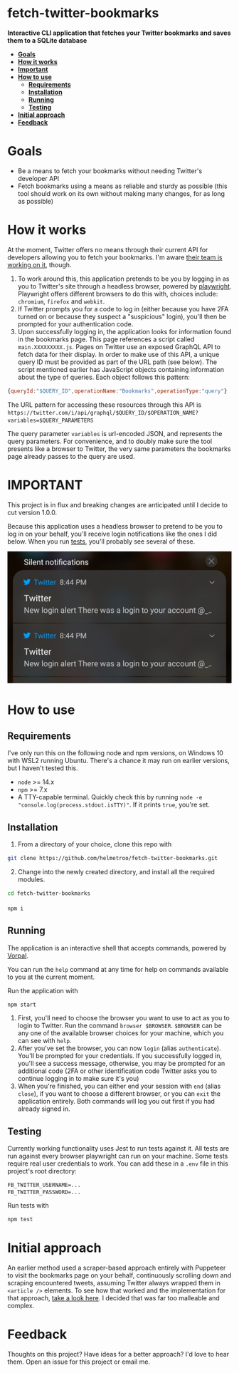 # fetch-twitter-bookmarks

**Interactive CLI application that fetches your Twitter bookmarks and saves them to a SQLite database**

* **[Goals](#goals)**
* **[How it works](#how-it-works)**
* **[Important](#important)**
* **[How to use](#how-to-use)**
  * **[Requirements](#requirements)**
  * **[Installation](#installation)**
  * **[Running](#running)**
  * **[Testing](#testing)**
* **[Initial approach](#initial-approach)**
* **[Feedback](#feedback)**

<a name="goals"></a>
# Goals

- Be a means to fetch your bookmarks without needing Twitter's developer API
- Fetch bookmarks using a means as reliable and sturdy as possible (this tool should work on its own without making many changes, for as long as possible)

<a name="how-it-works"></a>
# How it works
At the moment, Twitter offers no means through their current API for developers allowing you to fetch your bookmarks. I'm aware [their team is working on it](https://twittercommunity.com/t/twitter-bookmarks-not-accessible-via-the-api/142160), though.

1. To work around this, this application pretends to be you by logging in as you to Twitter's site through a headless browser, powered by [playwright](https://playwright.dev/). Playwright offers different browsers to do this with, choices include: `chromium`, `firefox` and `webkit`.
2. If Twitter prompts you for a code to log in (either because you have 2FA turned on or because they suspect a "suspicious" login), you'll then be prompted for your authentication code.
3. Upon successfully logging in, the application looks for information found in the bookmarks page. This page references a script called `main.XXXXXXXXX.js`. Pages on Twitter use an exposed GraphQL API to fetch data for their display. In order to make use of this API, a unique query ID must be provided as part of the URL path (see below). The script mentioned earlier has JavaScript objects containing information about the type of queries. Each object follows this pattern:

```javascript
{queryId:"$QUERY_ID",operationName:"Bookmarks",operationType:"query"}
```

The URL pattern for accessing these resources through this API is 
`https://twitter.com/i/api/graphql/$QUERY_ID/$OPERATION_NAME?variables=$QUERY_PARAMETERS`

The query parameter `variables` is url-encoded JSON, and represents the query parameters. For convenience, and to doubly make sure the tool presents like a browser to Twitter, the very same parameters the bookmarks page already passes to the query are used.

<a name="important"></a>
# IMPORTANT

This project is in flux and breaking changes are anticipated until I decide to cut version 1.0.0.

Because this application uses a headless browser to pretend to be you to log in on your behalf, you'll receive login notifications like the ones I did below. When you run [tests](#testing), you'll probably see several of these.

![Login notifications](./images/login-notifications.png)

<a name="how-to-use"></a>
# How to use

<a name="requirements"></a>
## Requirements

I've only run this on the following node and npm versions, on Windows 10 with WSL2 running Ubuntu. 
There's a chance it may run on earlier versions, but I haven't tested this.

* `node` >= 14.x
* `npm` >= 7.x
* A TTY-capable terminal. 
  Quickly check this by running ```node -e "console.log(process.stdout.isTTY)"```. 
  If it prints `true`, you're set.

<a name="installation"></a>
## Installation

1. From a directory of your choice, clone this repo with
```bash
git clone https://github.com/helmetroo/fetch-twitter-bookmarks.git
```

2. Change into the newly created directory, and install all the required modules.
```bash
cd fetch-twitter-bookmarks

npm i
```

<a name="running"></a>
## Running
The application is an interactive shell that accepts commands, powered by [Vorpal](https://vorpal.js.org/). 

You can run the `help` command at any time for help on commands available to you at the current moment.

Run the application with
```bash
npm start
```

1. First, you'll need to choose the browser you want to use to act as you to login to Twitter. Run the command `browser $BROWSER`. `$BROWSER` can be any one of the available browser choices for your machine, which you can see with `help`.
2. After you've set the browser, you can now `login` (alias `authenticate`). You'll be prompted for your credentials. If you successfully logged in, you'll see a success message, otherwise, you may be prompted for an additional code (2FA or other identification code Twitter asks you to continue logging in to make sure it's you)
3. When you're finished, you can either end your session with `end` (alias `close`), if you want to choose a different browser, or you can `exit` the application entirely. Both commands will log you out first if you had already signed in.

<a name="testing"></a>
## Testing
Currently working functionality uses Jest to run tests against it. All tests are run against every browser playwright can run on your machine.
Some tests require real user credentials to work. You can add these in a `.env` file in this project's root directory:

```text
FB_TWITTER_USERNAME=...
FB_TWITTER_PASSWORD=...
```

Run tests with
```bash
npm test
```
<a name="initial-approach"></a>
# Initial approach

An earlier method used a scraper-based approach entirely with Puppeteer to visit the bookmarks page on your behalf, continuously scrolling down and scraping encountered tweets, assuming Twitter always wrapped them in `<article />` elements. To see how that worked and the implementation for that approach, [take a look here](https://github.com/helmetroo/fetch-twitter-bookmarks/tree/1232e7aa308e65e8b80f6fbf4bf928575194edf1). I decided that was far too malleable and complex.

<a name="feedback"></a>
# Feedback

Thoughts on this project? Have ideas for a better approach? I'd love to hear them. Open an issue for this project or email me.
